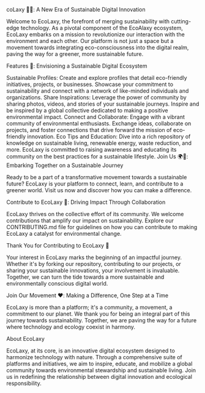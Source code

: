 coLaxy 🌿🚀: A New Era of Sustainable Digital Innovation

Welcome to EcoLaxy, the forefront of merging sustainability with cutting-edge technology. As a pivotal component of the EcoAlaxy ecosystem, EcoLaxy embarks on a mission to revolutionize our interaction with the environment and each other. Our platform is not just a space but a movement towards integrating eco-consciousness into the digital realm, paving the way for a greener, more sustainable future.

Features 🌟: Envisioning a Sustainable Digital Ecosystem

Sustainable Profiles: Create and explore profiles that detail eco-friendly initiatives, projects, or businesses. Showcase your commitment to sustainability and connect with a network of like-minded individuals and organizations.
Share Inspirations: Leverage the power of community by sharing photos, videos, and stories of your sustainable journeys. Inspire and be inspired by a global collective dedicated to making a positive environmental impact.
Connect and Collaborate: Engage with a vibrant community of environmental enthusiasts. Exchange ideas, collaborate on projects, and foster connections that drive forward the mission of eco-friendly innovation.
Eco Tips and Education: Dive into a rich repository of knowledge on sustainable living, renewable energy, waste reduction, and more. EcoLaxy is committed to raising awareness and educating its community on the best practices for a sustainable lifestyle.
Join Us 🌍🤝: Embarking Together on a Sustainable Journey

Ready to be a part of a transformative movement towards a sustainable future? EcoLaxy is your platform to connect, learn, and contribute to a greener world. Visit us now and discover how you can make a difference.

Contribute to EcoLaxy 💪: Driving Impact Through Collaboration

EcoLaxy thrives on the collective effort of its community. We welcome contributions that amplify our impact on sustainability. Explore our CONTRIBUTING.md file for guidelines on how you can contribute to making EcoLaxy a catalyst for environmental change.

Thank You for Contributing to EcoLaxy 💚

Your interest in EcoLaxy marks the beginning of an impactful journey. Whether it's by forking our repository, contributing to our projects, or sharing your sustainable innovations, your involvement is invaluable. Together, we can turn the tide towards a more sustainable and environmentally conscious digital world.

Join Our Movement ❤️: Making a Difference, One Step at a Time

EcoLaxy is more than a platform; it's a community, a movement, a commitment to our planet. We thank you for being an integral part of this journey towards sustainability. Together, we are paving the way for a future where technology and ecology coexist in harmony.

About EcoLaxy

EcoLaxy, at its core, is an innovative digital ecosystem designed to harmonize technology with nature. Through a comprehensive suite of platforms and initiatives, we aim to inspire, educate, and mobilize a global community towards environmental stewardship and sustainable living. Join us in redefining the relationship between digital innovation and ecological responsibility.
